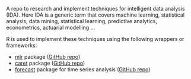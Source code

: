 A repo to research and implement techniques for intelligent data analysis (IDA). Here IDA is a generic term that covers machine learning, statistical analysis, data mining, statistical learning, predictive analytics, econometrics, actuarial modelling ...

R is used to implement these techniques using the following wrappers or frameworks: 
- [mlr](http://berndbischl.github.io/mlr/tutorial/html/index.html) package ([GitHub repo](https://github.com/berndbischl/mlr))
- [caret](http://topepo.github.io/caret/index.html) package ([GitHub repo](https://github.com/topepo/caret))
- [forecast](https://www.otexts.org/fpp/2/a) package for time series analysis ([GitHub repo]((https://github.com/robjhyndman/forecast)))

